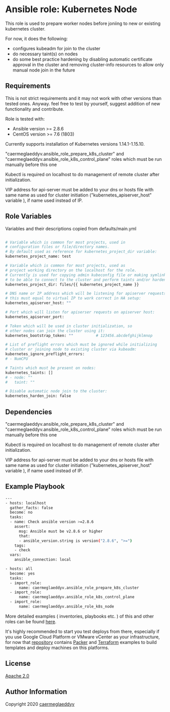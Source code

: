 Ansible role: Kubernetes Node
=========

This role is used to prepare worker nodes before joniing to new or existing kubernetes cluster.

For now, it does the following:
- configures kubeadm for join to the cluster
- do necessary taint(s) on nodes
- do some best practice hardening by disabling automatic certificate approval in the cluster and removing cluster-info resources to allow only manual node join in the future


Requirements
------------

This is not strict requirements and it may not work with other versions than tested ones.
Anyway. feel free to test by yourself, suggest addition of new functionality and contribute.

Role is tested with:
- Ansible version >= 2.8.6
- CentOS version >= 7.6 (1803)

Currently supports installation of Kubernetes versions 1.14.1-1.15.10.

"caermeglaeddyv.ansible_role_prepare_k8s_cluster" and "caermeglaeddyv.ansible_role_k8s_control_plane" roles which must be run manually before this one

Kubectl is required on localhost to do management of remote cluster after initialization.

VIP address for api-server must be added to your dns or hosts file with same name as used for cluster initiation ("kubernetes_apiserver_host" variable ), if name used instead of IP.


Role Variables
--------------

Variables and their descriptions copied from defaults/main.yml

```bash

# Variable which is common for most projects, used in
# configuration files or file/directory names.
# By default used as reference for kubernetes_project_dir variable:
kubernetes_project_name: test

# Variable which is common for most projects, used as
# project working directory on the localhost for the role.
# Currently is used for copying admin kubeconfig file or making symlink to it,
# to be able to connect to the cluster and perform taints and/or hardening:
kubernetes_project_dir: files/{{ kubernetes_project_name }}

# DNS name or IP address which will be listening for apiserver requests,
# this must equal to virtual IP to work correct in HA setup:
kubernetes_apiserver_host: ""

# Port which will listen for apiserser requests on apiserver host:
kubernetes_apiserver_port:

# Token which will be used in cluster initialization, so
# other nodes can join the cluster using it:
kubernetes_bootstrap_token: ""          # 123456.abcdefghijklmnop

# List of preflight errors which must be ignored while initializing
# cluster or joining node to existing cluster via kubeadm:
kubernetes_ignore_preflight_errors:
# - NumCPU

# Taints which must be present on nodes:
kubernetes_taints: []
# - node: ""
#   taint: ""

# Disable automatic node join to the cluster:
kubernetes_harden_join: false

```


Dependencies
------------

"caermeglaeddyv.ansible_role_prepare_k8s_cluster" and "caermeglaeddyv.ansible_role_k8s_control_plane" roles which must be run manually before this one

Kubectl is required on localhost to do management of remote cluster after initialization.

VIP address for api-server must be added to your dns or hosts file with same name as used for cluster initiation ("kubernetes_apiserver_host" variable ), if name used instead of IP.


Example Playbook
----------------

```bash
---
- hosts: localhost
  gather_facts: false
  become: no
  tasks:
  - name: Check ansible version >=2.8.6
    assert:
      msg: Ansible must be v2.8.6 or higher
      that:
      - ansible_version.string is version("2.8.6", ">=")
    tags:
    - check
  vars:
    ansible_connection: local

- hosts: all
  become: yes
  tasks:
  - import_role:
      name: caermeglaeddyv.ansible_role_prepare_k8s_cluster
  - import_role:
      name: caermeglaeddyv.ansible_role_k8s_control_plane
  - import_role:
      name: caermeglaeddyv.ansible_role_k8s_node

```

More detailed examples ( inventories, playbooks etc. ) of this and other roles can be found [here](https://github.com/caermeglaeddyv/examples/tree/dev/ansible).

It's highly recommended to start you test deploys from there, especially if you use Google Cloud Platform or VMware vCenter as your infrastructure, for now that [repository](https://github.com/caermeglaeddyv/examples) contains [Packer](https://github.com/caermeglaeddyv/examples/tree/dev/packer) and [Terraform](https://github.com/caermeglaeddyv/examples/tree/dev/terraform) examples to build templates and deploy machines on this platforms.


License
-------

[Apache 2.0](https://github.com/caermeglaeddyv/ansible-role-k8s_node/blob/dev/LICENSE)


Author Information
------------------

Copyright 2020 [caermeglaeddyv](https://github.com/caermeglaeddyv)
